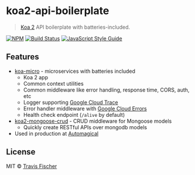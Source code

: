 # koa2-api-boilerplate

> [Koa 2](http://koajs.com/) API boilerplate with batteries-included.

[![NPM](https://img.shields.io/npm/v/koa2-api-boilerplate.svg)](https://www.npmjs.com/package/koa2-api-boilerplate) [![Build Status](https://travis-ci.org/transitive-bullshit/koa2-api-boilerplate.svg?branch=master)](https://travis-ci.org/transitive-bullshit/koa2-api-boilerplate) [![JavaScript Style Guide](https://img.shields.io/badge/code_style-standard-brightgreen.svg)](https://standardjs.com)

## Features

- [koa-micro](https://github.com/transitive-bullshit/koa-micro) - microservices with batteries included
  - Koa 2 app
  - Common context utilities
  - Common middleware like error handling, response time, CORS, auth, etc
  - Logger supporting [Google Cloud Trace](https://cloud.google.com/trace/)
  - Error handler middleware with [Google Cloud Errors](https://cloud.google.com/error-reporting/)
  - Health check endpoint (`/alive` by default)
- [koa2-mongoose-crud](https://github.com/transitive-bullshit/koa2-mongoose-crud) - CRUD middleware for Mongoose models
  - Quickly create RESTful APIs over mongodb models
- Used in production at [Automagical](https://automagical.ai/)

## License

MIT © [Travis Fischer](https://github.com/transitive-bullshit)
